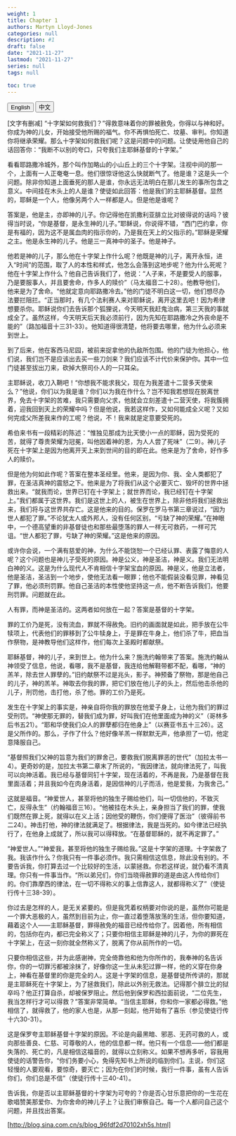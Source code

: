 ```yaml
---
weight: 1
title: Chapter 1
authors: Martyn Lloyd-Jones
categories: null
description: #1
draft: false
date: "2021-11-27"
lastmod: "2021-11-27"
series: null
tags: null

toc: true
---
```




<!--more-->

<!-- Tab links -->
<div class="tab">
  <button class="tablinks active" onclick="tablabel(event, 'english')">English</button>
  <button class="tablinks" onclick="tablabel(event, 'chinese')">中文</button>
  
</div>

<!-- Tab content -->
<div id="english" class="tabcontent" style="display:block">

</div>

<div id="chinese" class="tabcontent">

[文字有删减]
“十字架如何救我们？”得救意味着你的罪被赦免，你得以与神和好。你成为神的儿女，开始接受他所赐的福气。你不再惧怕死亡、坟墓、审判。你知道你将继承荣耀。那么十字架如何救我们呢？这是问题中的问题。让使徒用他自己的话回答你：“我断不以别的夸口，只夸我们主耶稣基督的十字架。”  

看看耶路撒冷城外，那个叫作加略山的小山丘上的三个十字架。注视中间的那一个，上面有一人正奄奄一息。他们很惊讶他这么快就断气了。他是谁？这是头一个问题。除非你知道上面垂死的那人是谁，你永远无法明白在那儿发生的事所包含之意义。中间挂在木头上的人是谁？使徒如此回答：他是我们的主耶稣基督。显然的，耶稣是一个人，他像另两个人一样都是人。但是他是谁呢？  

答案是，他是主，亦即神的儿子。你记得他在凯撒利亚腓立比对彼得说的话吗？彼得当时说，“你是基督，是永生神的儿子。”耶稣说，你说得不错，“西门巴约拿，你是有福的，因为这不是属血肉的指示你的，乃是我在天上的父指示的。”耶稣是荣耀之主。他是永生神的儿子。他是三一真神中的圣子。他是神子。  

他若是神的儿子，那么他在十字架上作什么呢？他既是神的儿子，离开永恒，进入“时间”的范围，取了人的本性和样式，他怎么会落到这地步呢？他为什么死呢？他在十字架上作什么？他自己告诉我们了，他说：“人子来，不是要受人的服事，乃是要服事人，并且要舍命，作多人的赎价”（马太福音二十28）。他教导他们，他来是为了舍命。“他就定意向耶路撒冷去。”他的门徒不明白这一切，他们想尽办法要拦阻拦。“正当那时，有几个法利赛人来对耶稣说，离开这里去吧！因为希律想要杀你。耶稣说你们去告诉那个狐狸说，今天明天我赶鬼治病，第三天我的事就成全了。虽然这样，今天明天后天我必须前行，因为先知在耶路撒冷之外丧命是不能的”（路加福音十三31-33）。他知道得很清楚，他将要去哪里，他为什么必须来到世上。  

到了后来，他在客西马尼园，被前来捉拿他的仇敌所包围。他的门徒为他担心，他们说，我们岂不是应该出去买一些刀剑来？我们应该不计代价来保护你。其中一位门徒甚至拔出刀来，砍掉大祭司仆人的一只耳朵。  

主耶稣说，收刀入鞘吧！“你想我不能求我父，现在为我差遣十二营多天使来么？”他说，你们以为我是谁？你们以为我在作什么？岂不知我若想现在脱离世界，免去十字架的苦难，我只需要向父求，他就会立刻差遣十二营天使，将我簇拥着，迎我回到天上的荣耀中吗？但是他说，我若这样作，又如何能成全义呢？又如何完成父所差我来作的工呢？他说，不！我来就是定意要受死的。  

希伯来书有一段精彩的陈述：“惟独见那成为比天使小一点的耶稣，因为受死的苦，就得了尊贵荣耀为冠冕，叫他因着神的恩，为人人尝了死味”（二9）。神儿子死在十字架上是因为他离开天上来到世间的目的即在此。他来是为了舍命，好作多人的赎价。  

但是他为何如此作呢？答案在整本圣经里。他来，是因为你、我、全人类都犯了罪，在圣洁真神的震怒之下。他来是为了将我们从这个必要灭亡、毁坏的世界中拯救出来。“就我而论，世界已钉在十字架上；就世界而论，我已经钉在十字架上。”我们都属于这世界。我们是这世上的人，被生在世界上，除非他将我们拯救出来，我们将与这世界共存亡。这是他来的目的。保罗在罗马书第三章说过，“因为世人都犯了罪。”不论犹太人或外邦人，没有任何区别，“亏缺了神的荣耀。”在神眼中，一个德高望重的非基督徒也和那些最堕落的罪人一样无可救药，一样可咒诅。“世人都犯了罪，亏缺了神的荣耀。”这是他来的原因。  

或许你会说，一个满有慈爱的神，为什么不能饶恕一个已经认罪、表露了悔意的人呢？这个问题也是神儿子受死的原因。神是公义，神是圣洁，神是义。我们无法明白神的义。这是为什么现代人不肯相信十字架宝血的原因。神是义，他是立法者，他是圣洁，圣洁到一个地步，使他无法看一眼罪；他也不能假装没看见罪，神看见了罪，他必须刑罚罪。他自己圣洁的本性使他坚持这一点，他不断告诉我们，他要刑罚罪。问题就在此。  

人有罪，而神是圣洁的。这两者如何放在一起？答案是基督的十字架。  

罪的工价乃是死，没有流血，罪就不得赦免。旧约的画面就是如此，把手放在公牛犊项上，代表他们的罪移到了公牛犊身上，于是罪在牛身上，他们杀了牛，把血当作祭物，是神教导他们这样作，他们每次上圣殿时都献祭。  

耶稣基督，神的儿子，来到世上。他为什么来？施洗约翰带来了答案。施洗约翰从神领受了信息，他说，看哪，我不是基督，我连给他解鞋带都不配，看哪，“神的羔羊，除去世人罪孽的。”旧约献祭不过是兆头，影子。神预备了祭物，那是他自己的儿子，神的羔羊。神取去你我的罪，把它们放在他儿子的头上，然后他击杀他的儿子，刑罚他，击打他，杀了他。罪的工价乃是死。  

发生在十字架上的事实是，神亲自将你我的罪放在他爱子身上，让他为我们的罪过受刑罚。“神使那无罪的，替我们成为罪，好叫我们在他里面成为神的义”（哥林多后书五21）。“耶和华使我们众人的罪孽都归在他身上”（以赛亚书五十三26）。这是父所作的。那么，子作了什么？他好像羊羔一样默默无声，他承担了一切，他定意降服自己。  

“基督照我们父神的旨意为我们的罪舍己，要救我们脱离罪恶的世代”（加拉太书一4）。更奇妙的是，加拉太书第二章末了所说的，“我因律法，就向律法死了，叫我可以向神活着。我已经与基督同钉十字架，现在活着的，不再是我，乃是基督在我里面活着；并且我如今在肉身活着，是因信神的儿子而活，他是爱我，为我舍己。”  

这就是福音。“神爱世人，甚至将他的独生子赐给他们，叫一切信他的，不致灭亡，反得永生”（约翰福音三16）。“他被挂在木头上，亲身担当了我们的罪，使我们既然在罪上死，就得以在义上活；因他受的鞭伤，你们便得了医治”（彼得前书二24）。神击打他，神的律法就满足了。根据律法，我是当死的。如今律法已经执行了，在他身上成就了，所以我可以得释放。“在基督耶稣的，就不再定罪了。”  

“神爱世人。”“神爱我，甚至将他的独生子赐给我。”这是十字架的道理。十字架救了我。我该作什么？你我只有一件事必须作。我只需相信这信息，除此没有别的。不要告诉我，你打算去过一个比较好的生活，以蒙拯救。你若这样说，就仍看不清真理。你只有一件事当作。“所以弟兄们，你们当晓得赦罪的道是由这人传给你们的。你们靠摩西的律法，在一切不得称义的事上信靠这人，就都得称义了”（使徒行传十三38-39）。  

你过去是怎样的人，是无关紧要的。但是我凭着权柄要对你说的是，虽然你可能是一个罪大恶极的人，虽然到目前为止，你一直过着堕落放荡的生活，但你要知道，藉着这个人——主耶稣基督，罪得赦免的福音已经传给你了。因着他，所有相信的，包括你在内，都已完全称义了；只要你相信主耶稣是神的儿子，为你的罪死在十字架上，在这一刻你就全然称义了，脱离了你从前所作的一切。  

只要你相信这些，并为此感谢神，完全倚靠他和他为你所作的，我奉神的名告诉你，你的一切罪污都被涂抹了，好像你这一生从未犯过罪一样，他的义穿在你身上，神看在基督里的你是完全的人。这是十字架的信息，是基督徒所传讲的，那就是主耶稣死在十字架上，为了拯救我们，除此以外别无救法。记得那个腓立比的狱卒吗？他正打算自杀，却被保罗阻止。然后他到保罗和西拉面前说，“二位先生，我当怎样行才可以得救？”答案非常简单。“当信主耶稣，你和你一家都必得救。”他相信了，就得救了，他的家人也是，从那一刻起，他开始有了喜乐（参见使徒行传十六30-31）。  

这是保罗夸主耶稣基督十字架的原因。不论是向最黑暗、邪恶、无药可救的人，或向那些善良、仁慈、可尊敬的人，他的信息都一样。他只有一个信息——他们都是失落的、死亡的，凡是相信这福音的，就得以立刻称义。如果不想再多听，容我用使徒的话警告你，“你们务要小心，免得先知书上所说的临到你们。主说，你们这轻慢的人要观看，要惊奇，要灭亡；因为在你们的时候，我行一件事，虽有人告诉你们，你们总是不信”（使徒行传十三40-41）。  

告诉我，你是否以主耶稣基督的十字架为可夸的？你是否心甘乐意把你的一生花在歌唱赞美那爱你、为你舍命的神儿子上？让我们审察自己。每一个人都问自己这个问题，并且找出答案。

[http://blog.sina.com.cn/s/blog_96fdf2d70102xh5s.html]
</div>
